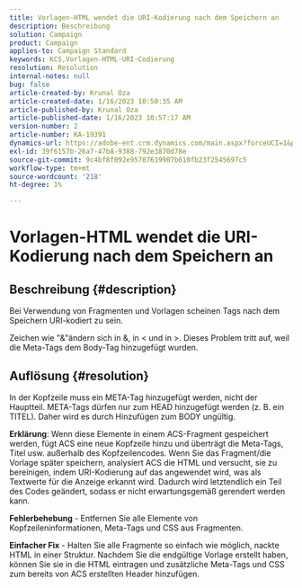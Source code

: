 ```yaml
---
title: Vorlagen-HTML wendet die URI-Kodierung nach dem Speichern an
description: Beschreibung
solution: Campaign
product: Campaign
applies-to: Campaign Standard
keywords: KCS,Vorlagen-HTML-URI-Codierung
resolution: Resolution
internal-notes: null
bug: false
article-created-by: Krunal Oza
article-created-date: 1/16/2023 10:50:35 AM
article-published-by: Krunal Oza
article-published-date: 1/16/2023 10:57:17 AM
version-number: 2
article-number: KA-19391
dynamics-url: https://adobe-ent.crm.dynamics.com/main.aspx?forceUCI=1&pagetype=entityrecord&etn=knowledgearticle&id=7f34e194-8b95-ed11-aad1-6045bd006793
exl-id: 39f6157b-26a7-47b8-9388-792e3870d78e
source-git-commit: 9c4bf8f092e95707619907b610fb23f2545697c5
workflow-type: tm+mt
source-wordcount: '218'
ht-degree: 1%

---
```


# Vorlagen-HTML wendet die URI-Kodierung nach dem Speichern an

## Beschreibung {#description}


Bei Verwendung von Fragmenten und Vorlagen scheinen Tags nach dem Speichern URI-kodiert zu sein.

Zeichen wie &quot;&amp;&quot;ändern sich in &amp;, in &lt; und in >. Dieses Problem tritt auf, weil die Meta-Tags dem Body-Tag hinzugefügt wurden.


## Auflösung {#resolution}


In der Kopfzeile muss ein META-Tag hinzugefügt werden, nicht der Hauptteil. META-Tags dürfen nur zum HEAD hinzugefügt werden (z. B. ein TITEL). Daher wird es durch Hinzufügen zum BODY ungültig.

<b>Erklärung</b>: Wenn diese Elemente in einem ACS-Fragment gespeichert werden, fügt ACS eine neue Kopfzeile hinzu und überträgt die Meta-Tags, Titel usw. außerhalb des Kopfzeilencodes. Wenn Sie das Fragment/die Vorlage später speichern, analysiert ACS die HTML und versucht, sie zu bereinigen, indem URI-Kodierung auf das angewendet wird, was als Textwerte für die Anzeige erkannt wird. Dadurch wird letztendlich ein Teil des Codes geändert, sodass er nicht erwartungsgemäß gerendert werden kann.

<b>Fehlerbehebung</b> - Entfernen Sie alle Elemente von Kopfzeileninformationen, Meta-Tags und CSS aus Fragmenten.

<b>Einfacher Fix</b> - Halten Sie alle Fragmente so einfach wie möglich, nackte HTML in einer Struktur. Nachdem Sie die endgültige Vorlage erstellt haben, können Sie sie in die HTML eintragen und zusätzliche Meta-Tags und CSS zum bereits von ACS erstellten Header hinzufügen.
